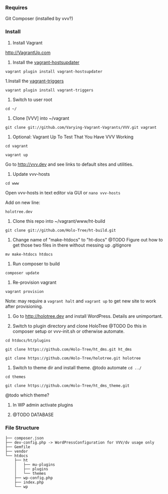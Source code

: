 ### Requires
Git
Composer (installed by vvv?)

### Install
1. Install Vagrant

http://VagrantUp.com

1. Install the [vagrant-hostsupdater](https://github.com/cogitatio/vagrant-hostsupdater)

`vagrant plugin install vagrant-hostsupdater`

1.Install the [vagrant-triggers](https://github.com/emyl/vagrant-triggers)

`vagrant plugin install vagrant-triggers`

1. Switch to user root

`cd ~/`

1. Clone [VVV] into ~/vagrant

`git clone git://github.com/Varying-Vagrant-Vagrants/VVV.git vagrant`

1. Optional: Vagrant Up To Test That You Have VVV Working


`cd vagrant`

`vagrant up`


Go to http://vvv.dev and see links to default sites and utilities.

1. Update vvv-hosts

`cd www`

Open vvv-hosts in text editor via GUI or `nano vvv-hosts`

Add on new line:

`holotree.dev`

1. Clone this repo into ~/vagrant/www/ht-build


`git clone git://github.com/Holo-Tree/ht-build.git`


1. Change name of "make-htdocs" to "ht-docs"
@TODO Figure out how to get those two files in there without messing up .gitignore

`mv make-htdocs htdocs`

1. Run composer to build

`composer update`

1. Re-provision vagrant

`vagrant provision`

Note: may require a `vagrant halt` and `vagrant up` to get new site to work after provisioning.

1. Go to http://holotree.dev and install WordPress. Details are unimportant.

1. Switch to plugin directory and clone HoloTree
@TODO Do this in composer setup or vvv-init.sh or otherwise automate.

`cd htdocs/ht/plugins`

`git clone https://github.com/Holo-Tree/ht_dms.git ht_dms`

`git clone https://github.com/Holo-Tree/holotree.git holotree`

1. Switch to theme dir and install theme.
@todo automate
`cd ../`

`cd themes`

`git clone https://github.com/Holo-Tree/ht_dms_theme.git`

@todo which theme?

1. In WP admin activate plugins

1. @TODO DATABASE

### File Structure

```
├── composer.json
├── dev-config.php -> WordPressConfiguration for VVV/dv usage only
├── Gemfile
├── vendor
└── htdocs
    ├── ht
    │   ├── mu-plugins
    │   ├── plugins
    │   └── themes
    ├── wp-config.php
    ├── index.php
    └── wp
```
